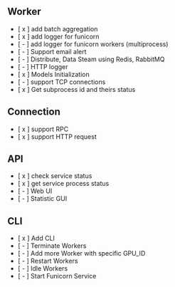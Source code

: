## Worker

* [ x ] add batch aggregation
* [ x ] add logger for funicorn
* [ - ] add logger for funicorn workers (multiprocess)
* [ - ] Support email alert
* [ - ] Distribute, Data Steam using Redis, RabbitMQ
* [ - ] HTTP logger
* [ x ] Models Initialization
* [ - ] support TCP connections
* [ x ] Get subprocess id and theirs status

## Connection

* [ x ] support RPC 
* [ x ] support HTTP request

## API

* [ x ] check service status
* [ x ] get service process status
* [ - ] Web UI
* [ - ] Statistic GUI

## CLI

* [ x ] Add CLI
* [ - ] Terminate Workers
* [ - ] Add more Worker with specific GPU_ID
* [ - ] Restart Workers
* [ - ] Idle Workers
* [ - ] Start Funicorn Service
